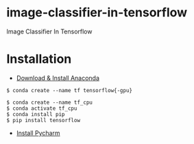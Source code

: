 # image-classifier-in-tensorflow
Image Classifier In Tensorflow

# Installation
- [Download & Install Anaconda](https://www.anaconda.com)
```
$ conda create --name tf tensorflow{-gpu}

$ conda create --name tf_cpu
$ conda activate tf_cpu
$ conda install pip
$ pip install tensorflow
```
- [Install Pycharm](https://www.jetbrains.com/pycharm)
